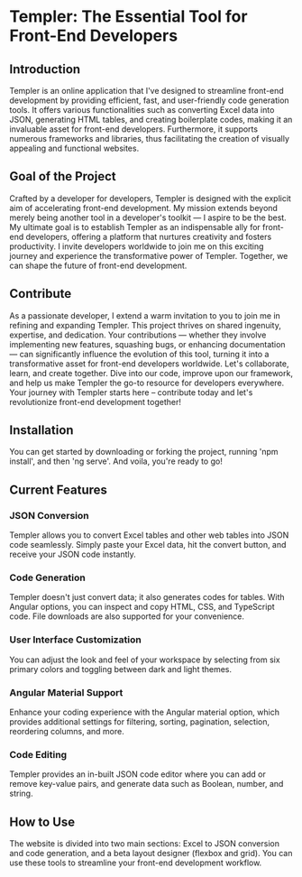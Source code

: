 # Templer: The Essential Tool for Front-End Developers

## Introduction
Templer is an online application that I've designed to streamline front-end development by providing efficient, fast, and user-friendly code generation tools. It offers various functionalities such as converting Excel data into JSON, generating HTML tables, and creating boilerplate codes, making it an invaluable asset for front-end developers. Furthermore, it supports numerous frameworks and libraries, thus facilitating the creation of visually appealing and functional websites.

## Goal of the Project
Crafted by a developer for developers, Templer is designed with the explicit aim of accelerating front-end development. My mission extends beyond merely being another tool in a developer's toolkit — I aspire to be the best. My ultimate goal is to establish Templer as an indispensable ally for front-end developers, offering a platform that nurtures creativity and fosters productivity. I invite developers worldwide to join me on this exciting journey and experience the transformative power of Templer. Together, we can shape the future of front-end development.

## Contribute
As a passionate developer, I extend a warm invitation to you to join me in refining and expanding Templer. This project thrives on shared ingenuity, expertise, and dedication. Your contributions — whether they involve implementing new features, squashing bugs, or enhancing documentation — can significantly influence the evolution of this tool, turning it into a transformative asset for front-end developers worldwide. Let's collaborate, learn, and create together. Dive into our code, improve upon our framework, and help us make Templer the go-to resource for developers everywhere. Your journey with Templer starts here – contribute today and let's revolutionize front-end development together!

## Installation
You can get started by downloading or forking the project, running 'npm install', and then 'ng serve'. And voila, you're ready to go!

## Current Features

### JSON Conversion
Templer allows you to convert Excel tables and other web tables into JSON code seamlessly. Simply paste your Excel data, hit the convert button, and receive your JSON code instantly.

### Code Generation
Templer doesn't just convert data; it also generates codes for tables. With Angular options, you can inspect and copy HTML, CSS, and TypeScript code. File downloads are also supported for your convenience.

### User Interface Customization
You can adjust the look and feel of your workspace by selecting from six primary colors and toggling between dark and light themes.

### Angular Material Support
Enhance your coding experience with the Angular material option, which provides additional settings for filtering, sorting, pagination, selection, reordering columns, and more.

### Code Editing
Templer provides an in-built JSON code editor where you can add or remove key-value pairs, and generate data such as Boolean, number, and string. 

## How to Use
The website is divided into two main sections: Excel to JSON conversion and code generation, and a beta layout designer (flexbox and grid). You can use these tools to streamline your front-end development workflow.
